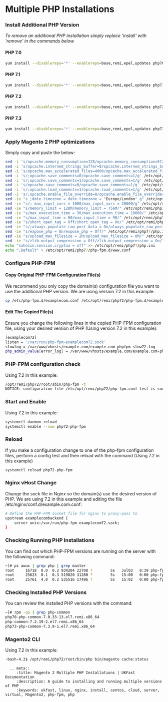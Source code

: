 # Multiple PHP Installations

### Install Additional PHP Version

*To remove an additional PHP installation simply replace 'install' with 'remove' in the commands below.*

#### PHP 7.0
```bash
yum install --disablerepo='*' --enablerepo=base,remi,epel,updates php70-php php70-php-mcrypt php70-php-pdo php70-php-mysqlnd php70-php-opcache php70-php-xml php70-php-gd php70-php-devel php70-php-mysql php70-php-intl php70-php-mbstring php70-php-bcmath php70-php-json php70-php-iconv php70-php-pecl-redis php70-php-fpm php70-php-zip php70-php-soap
```

#### PHP 7.1
```bash
yum install --disablerepo='*' --enablerepo=base,remi,epel,updates php71-php php71-php-mcrypt php71-php-pdo php71-php-mysqlnd php71-php-opcache php71-php-xml php71-php-gd php71-php-devel php71-php-mysql php71-php-intl php71-php-mbstring php71-php-bcmath php71-php-json php71-php-iconv php71-php-pecl-redis php71-php-fpm php71-php-zip php71-php-soap
```

#### PHP 7.2
```bash
yum install --disablerepo='*' --enablerepo=base,remi,epel,updates php72-php php72-php-pecl-mcrypt php72-php-pdo php72-php-mysqlnd php72-php-opcache php72-php-xml php72-php-gd php72-php-devel php72-php-mysql php72-php-intl php72-php-mbstring php72-php-bcmath php72-php-json php72-php-iconv php72-php-pecl-redis php72-php-fpm php72-php-zip php72-php-soap
```

#### PHP 7.3
```bash
yum install --disablerepo='*' --enablerepo=base,remi,epel,updates php73-php php73-php-pecl-mcrypt php73-php-pdo php73-php-mysqlnd php73-php-opcache php73-php-xml php73-php-gd php73-php-devel php73-php-mysql php73-php-intl php73-php-mbstring php73-php-bcmath php73-php-json php73-php-iconv php73-php-pecl-redis php73-php-fpm php73-php-zip php73-php-soap
```

### Apply Magento 2 PHP optimizations
Simply copy and paste the below:
```bash
sed -i 's/opcache.memory_consumption=128/opcache.memory_consumption=512/g' /etc/opt/remi/php7?/php.d/*opcache.ini
sed -i 's/opcache.interned_strings_buffer=8/opcache.interned_strings_buffer=12/g' /etc/opt/remi/php7?/php.d/*opcache.ini
sed -i 's/opcache.max_accelerated_files=4000/opcache.max_accelerated_files=60000/g' /etc/opt/remi/php7?/php.d/*opcache.ini
sed -i 's/;opcache.save_comments=0/opcache.save_comments=1/g' /etc/opt/remi/php7?/php.d/*opcache.ini
sed -i 's/;opcache.save_comments=1/opcache.save_comments=1/g' /etc/opt/remi/php7?/php.d/*opcache.ini
sed -i 's/opcache.save_comments=0/opcache.save_comments=1/g' /etc/opt/remi/php7?/php.d/*opcache.ini
sed -i 's/;opcache.load_comments=1/opcache.load_comments=1/g' /etc/opt/remi/php7?/php.d/*opcache.ini
sed -i 's/;opcache.enable_file_override=0/opcache.enable_file_override=1/g' /etc/opt/remi/php7?/php.d/*opcache.ini
sed -ie "s_;date.timezone =_date.timezone = "Europe/London"_g" /etc/opt/remi/php7?/php.ini
sed -ie "s/; max_input_vars = 1000/max_input_vars = 20000/g" /etc/opt/remi/php7?/php.ini
sed -ie "s/memory_limit = 128M/memory_limit = 756M/" /etc/opt/remi/php7?/php.ini
sed -ie "s/max_execution_time = 30/max_execution_time = 18000/" /etc/opt/remi/php7?/php.ini
sed -ie "s/max_input_time = 60/max_input_time = 90/" /etc/opt/remi/php7?/php.ini
sed -ie "s/short_open_tag = Off/short_open_tag = On/" /etc/opt/remi/php7?/php.ini
sed -ie "s/;always_populate_raw_post_data = On/always_populate_raw_post_data = -1/" /etc/opt/remi/php7?/php.ini
sed -ie "s/expose_php = On/expose_php = Off/" /etc/opt/remi/php7?/php.ini
sed -ie "s/upload_max_filesize = 2M/upload_max_filesize = 8M/" /etc/opt/remi/php7?/php.ini
sed -ie "s/zlib.output_compression = Off/zlib.output_compression = On/" /etc/opt/remi/php7?/php.ini
echo "suhosin.session.cryptua = off" >> /etc/opt/remi/php7?/php.ini
echo ";Default" > /etc/opt/remi/php7?/php-fpm.d/www.conf
```

### Configure PHP-FPM

#### Copy Original PHP-FPM Configuration File(s)
We recommend you only copy the domain(s) configuration file you want to use the additional PHP version. We are using version 7.2 in this example:
```bash
cp /etc/php-fpm.d/examplecom.conf /etc/opt/remi/php72/php-fpm.d/examplecom.conf
```
#### Edit The Copied File(s) 
Ensure you change the following lines in the copied PHP-FPM configuration file, using your desired version of PHP (Using version 7.2 in this example):

```bash
[examplecom72]
listen = '/var/run/php-fpm-examplecom72.sock'
slowlog = /var/www/vhosts/example.com/example.com-phpfpm-slow72.log
php_admin_value[error_log] = /var/www/vhosts/example.com/example.com-phpfpm-error72.log
```

### PHP-FPM configuration check
Using 7.2 in this example:
```bash
/opt/remi/php72/root/sbin/php-fpm -t
NOTICE: configuration file /etc/opt/remi/php72/php-fpm.conf test is successful
```

### Start and Enable
Using 7.2 in this example:
```bash
systemctl daemon-reload
systemctl enable --now php72-php-fpm
```

### Reload
If you make a configuration change to one of the php-fpm configuration files, perform a config test and then reload with the command (Using 7.2 in this example)
```bash
systemctl reload php72-php-fpm
```

### Nginx vHost Change
Change the sock file in Nginx so the domain(s) use the desired version of PHP. We are using 7.2 in this example and editing the file /etc/nginx/conf.d/example.com.conf:

```bash
# Define the PHP-FPM socket file for nginx to proxy-pass to
upstream examplecombackend {
    server unix:/var/run/php-fpm-examplecom72.sock;
}
```

### Checking Running PHP Installations
You can find out which PHP-FPM versions are running on the server with the following command:
```bash
~]# ps awux | grep php | grep master
root     16718  0.0  0.2 934204 22708 ?        Ss   Jul03   8:39 php-fpm: master process (/etc/php-fpm.conf)
root     25623  0.1  0.3 519820 31280 ?        Ss   15:00   0:00 php-fpm: master process (/etc/opt/remi/php70/php-fpm.conf)
root     25761  4.0  0.2 535516 17496 ?        Ss   15:02   0:00 php-fpm: master process (/etc/opt/remi/php73/php-fpm.conf)
```

### Checking Installed PHP Versions
You can review the installed PHP versions with the command:
```bash
~]# rpm -qa | grep php-common
php70-php-common-7.0.33-13.el7.remi.x86_64
php-common-7.2.19-2.el7.remi.x86_64
php73-php-common-7.3.9-1.el7.remi.x86_64
```

### Magento2 CLI
Using 7.2 in this example:
```bash
-bash-4.2$ /opt/remi/php72/root/bin/php bin/magento cache:status
```

```eval_rst
  .. meta::
     :title: Magento 2 Multiple PHP Installations | UKFast Documentation
     :description: A guide to installing and running multiple versions of PHP
     :keywords: ukfast, linux, nginx, install, centos, cloud, server, virtual, Magento2, php-fpm, php


